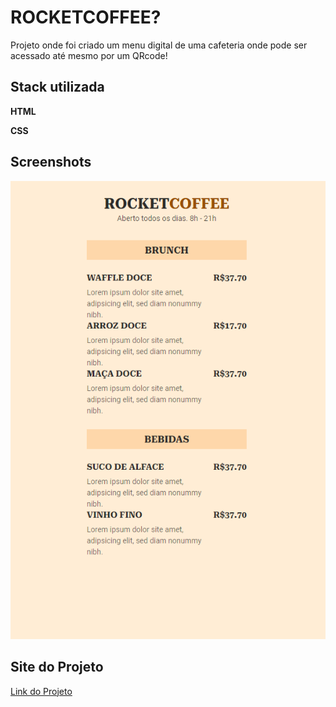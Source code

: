 
# ROCKETCOFFEE?


Projeto onde foi criado um menu digital de uma cafeteria onde pode ser acessado até mesmo por um QRcode!


## Stack utilizada

**HTML** 

**CSS** 


## Screenshots

![preview](./assets/Screenshot_5.png)


## Site do Projeto


[Link do Projeto](https://tthiagoelifas.github.io/maratona-explorer-03/)

